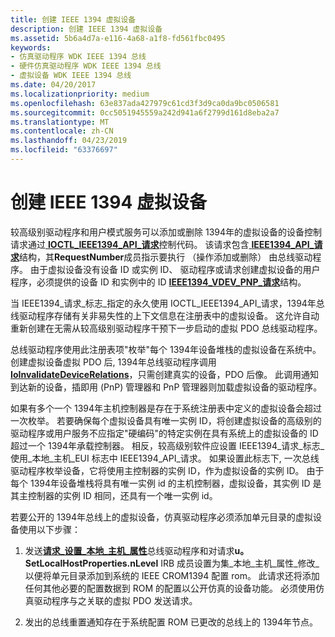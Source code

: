 ```yaml
---
title: 创建 IEEE 1394 虚拟设备
description: 创建 IEEE 1394 虚拟设备
ms.assetid: 5b6a4d7a-e116-4a68-a1f8-fd561fbc0495
keywords:
- 仿真驱动程序 WDK IEEE 1394 总线
- 硬件仿真驱动程序 WDK IEEE 1394 总线
- 虚拟设备 WDK IEEE 1394 总线
ms.date: 04/20/2017
ms.localizationpriority: medium
ms.openlocfilehash: 63e837ada427979c61cd3f3d9ca0da9bc0506581
ms.sourcegitcommit: 0cc5051945559a242d941a6f2799d161d8eba2a7
ms.translationtype: MT
ms.contentlocale: zh-CN
ms.lasthandoff: 04/23/2019
ms.locfileid: "63376697"
---
```

# <a name="creating-ieee-1394-virtual-devices"></a>创建 IEEE 1394 虚拟设备





较高级别驱动程序和用户模式服务可以添加或删除 1394年的虚拟设备的设备控制请求通过[ **IOCTL\_IEEE1394\_API\_请求**](https://msdn.microsoft.com/library/windows/hardware/ff537241)控制代码。 该请求包含[ **IEEE1394\_API\_请求**](https://msdn.microsoft.com/library/windows/hardware/ff537204)结构，其**RequestNumber**成员指示要执行 （操作添加或删除） 由总线驱动程序。 由于虚拟设备没有设备 ID 或实例 ID、 驱动程序或请求创建虚拟设备的用户程序，必须提供的设备 ID 和实例中的 ID [ **IEEE1394\_VDEV\_PNP\_请求**](https://msdn.microsoft.com/library/windows/hardware/ff537206)结构。

当 IEEE1394\_请求\_标志\_指定的永久使用 IOCTL\_IEEE1394\_API\_请求，1394年总线驱动程序存储有关非易失性的上下文信息在注册表中的虚拟设备。 这允许自动重新创建在无需从较高级别驱动程序干预下一步启动的虚拟 PDO 总线驱动程序。

总线驱动程序使用此注册表项"枚举"每个 1394年设备堆栈的虚拟设备在系统中。 创建虚拟设备虚拟 PDO 后, 1394年总线驱动程序调用[ **IoInvalidateDeviceRelations**](https://msdn.microsoft.com/library/windows/hardware/ff549353)，只需创建真实的设备，PDO 后像。 此调用通知到达新的设备，插即用 (PnP) 管理器和 PnP 管理器则加载虚拟设备的驱动程序。

如果有多个一个 1394年主机控制器是存在于系统注册表中定义的虚拟设备会超过一次枚举。 若要确保每个虚拟设备具有唯一实例 ID，将创建虚拟设备的高级别的驱动程序或用户服务不应指定"硬编码"的特定实例在具有系统上的虚拟设备的 ID 超过一个 1394年承载控制器。 相反，较高级别软件应设置 IEEE1394\_请求\_标志\_使用\_本地\_主机\_EUI 标志中 IEEE1394\_API\_请求。 如果设置此标志下, 一次总线驱动程序枚举设备，它将使用主控制器的实例 ID，作为虚拟设备的实例 ID。 由于每个 1394年设备堆栈将具有唯一实例 id 的主机控制器，虚拟设备，其实例 ID 是其主控制器的实例 ID 相同，还具有一个唯一实例 id。

若要公开的 1394年总线上的虚拟设备，仿真驱动程序必须添加单元目录的虚拟设备使用以下步骤：

1.  发送[**请求\_设置\_本地\_主机\_属性**](https://msdn.microsoft.com/library/windows/hardware/ff537663)总线驱动程序和对请求**u。SetLocalHostProperties.nLevel** IRB 成员设置为集\_本地\_主机\_属性\_修改\_以便将单元目录添加到系统的 IEEE CROM1394 配置 rom。 此请求还将添加任何其他必要的配置数据到 ROM 的配置以公开仿真的设备功能。 必须使用仿真驱动程序与之关联的虚拟 PDO 发送请求。

2.  发出的总线重置通知存在于系统配置 ROM 已更改的总线上的 1394年节点。

 

 




